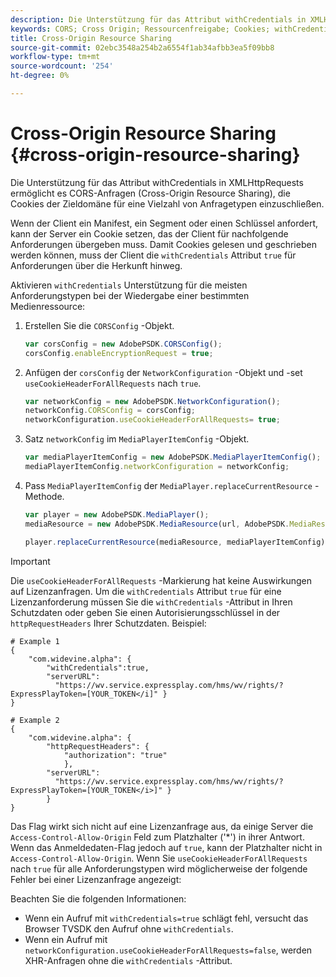 ```yaml
---
description: Die Unterstützung für das Attribut withCredentials in XMLHttpRequests ermöglicht es CORS-Anfragen (Cross-Origin Resource Sharing), die Cookies der Zieldomäne für eine Vielzahl von Anfragetypen einzuschließen.
keywords: CORS; Cross Origin; Ressourcenfreigabe; Cookies; withCredentials
title: Cross-Origin Resource Sharing
source-git-commit: 02ebc3548a254b2a6554f1ab34afbb3ea5f09bb8
workflow-type: tm+mt
source-wordcount: '254'
ht-degree: 0%

---
```


# Cross-Origin Resource Sharing {#cross-origin-resource-sharing}

Die Unterstützung für das Attribut withCredentials in XMLHttpRequests ermöglicht es CORS-Anfragen (Cross-Origin Resource Sharing), die Cookies der Zieldomäne für eine Vielzahl von Anfragetypen einzuschließen.

Wenn der Client ein Manifest, ein Segment oder einen Schlüssel anfordert, kann der Server ein Cookie setzen, das der Client für nachfolgende Anforderungen übergeben muss. Damit Cookies gelesen und geschrieben werden können, muss der Client die `withCredentials` Attribut `true` für Anforderungen über die Herkunft hinweg.

Aktivieren `withCredentials` Unterstützung für die meisten Anforderungstypen bei der Wiedergabe einer bestimmten Medienressource:

1. Erstellen Sie die `CORSConfig` -Objekt.

   ```js
   var corsConfig = new AdobePSDK.CORSConfig();  
   corsConfig.enableEncryptionRequest = true; 
   ```

1. Anfügen der `corsConfig` der `NetworkConfiguration` -Objekt und -set `useCookieHeaderForAllRequests` nach `true`.

   ```js
   var networkConfig = new AdobePSDK.NetworkConfiguration();  
   networkConfig.CORSConfig = corsConfig; 
   networkConfiguration.useCookieHeaderForAllRequests= true;
   ```

1. Satz `networkConfig` im `MediaPlayerItemConfig` -Objekt.

   ```js
   var mediaPlayerItemConfig = new AdobePSDK.MediaPlayerItemConfig();  
   mediaPlayerItemConfig.networkConfiguration = networkConfig; 
   ```

1. Pass `MediaPlayerItemConfig` der `MediaPlayer.replaceCurrentResource` -Methode.

   ```js
   var player = new AdobePSDK.MediaPlayer(); 
   mediaResource = new AdobePSDK.MediaResource(url, AdobePSDK.MediaResourceType.HLS);  
   
   player.replaceCurrentResource(mediaResource, mediaPlayerItemConfig);  
   ```

>[!IMPORTANT]
>
>Die `useCookieHeaderForAllRequests` -Markierung hat keine Auswirkungen auf Lizenzanfragen. Um die `withCredentials` Attribut `true` für eine Lizenzanforderung müssen Sie die `withCredentials` -Attribut in Ihren Schutzdaten oder geben Sie einen Autorisierungsschlüssel in der `httpRequestHeaders` Ihrer Schutzdaten. Beispiel:

```
# Example 1 
{ 
    "com.widevine.alpha": {  
        "withCredentials":true,  
        "serverURL":  
          "https://wv.service.expressplay.com/hms/wv/rights/?ExpressPlayToken=[YOUR_TOKEN</i]" } 
} 
 
# Example 2 
{ 
    "com.widevine.alpha": { 
        "httpRequestHeaders": {  
            "authorization": "true"  
            }, 
        "serverURL":  
          "https://wv.service.expressplay.com/hms/wv/rights/?ExpressPlayToken=[YOUR_TOKEN</i>]" }
        } 
}
```

Das Flag wirkt sich nicht auf eine Lizenzanfrage aus, da einige Server die `Access-Control-Allow-Origin` Feld zum Platzhalter (&#39;&#42;&#39;) in ihrer Antwort. Wenn das Anmeldedaten-Flag jedoch auf `true`, kann der Platzhalter nicht in `Access-Control-Allow-Origin`. Wenn Sie `useCookieHeaderForAllRequests` nach `true` für alle Anforderungstypen wird möglicherweise der folgende Fehler bei einer Lizenzanfrage angezeigt:

Beachten Sie die folgenden Informationen:

* Wenn ein Aufruf mit `withCredentials=true` schlägt fehl, versucht das Browser TVSDK den Aufruf ohne `withCredentials`.
* Wenn ein Aufruf mit `networkConfiguration.useCookieHeaderForAllRequests=false`, werden XHR-Anfragen ohne die `withCredentials` -Attribut.
